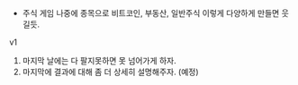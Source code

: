 * 주식 게임
나중에 종목으로 비트코인, 부동산, 일반주식 이렇게 다양하게 만들면 웃길듯.

v1
1. 마지막 날에는 다 팔지못하면 못 넘어가게 하자.
2. 마지막에 결과에 대해 좀 더 상세히 설명해주자. (예정)